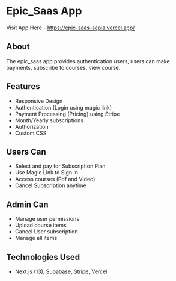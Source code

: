 # Epic_Saas App
Visit App Here - https://epic-saas-sepia.vercel.app/

## About
The epic_saas app provides authentication users, users can make payments, subscribe to courses, view course.

## Features
- Responsive Design
- Authentication (Login using magic link)
- Payment Processing (Pricing) using Stripe
- Month/Yearly subscriptions
- Authorization
- Custom CSS
  

## Users Can
- Select  and pay for Subscription Plan
- Use Magic Link to Sign in
- Access courses (Pdf and Video)
- Cancel Subscription anytime

## Admin Can
- Manage user permissions
- Upload course items
- Cancel User subscription
- Manage all items

## Technologies Used

- Next.js (13), Supabase, Stripe, Vercel

